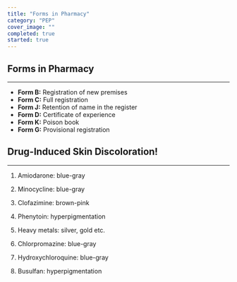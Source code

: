 ```yaml
---
title: "Forms in Pharmacy"
category: "PEP"
cover_image: ""
completed: true
started: true
---
```



## Forms in Pharmacy

---

- **Form B:** Registration of new premises
- **Form C:** Full registration
- **Form J:** Retention of name in the register
- **Form D:** Certificate of experience
- **Form K:** Poison book
- **Form G:** Provisional registration

## Drug-Induced Skin Discoloration!

---

1. Amiodarone: blue-gray

2. Minocycline: blue-gray

3. Clofazimine: brown-pink

4. Phenytoin: hyperpigmentation

5. Heavy metals: silver, gold etc.

6. Chlorpromazine: blue-gray

7. Hydroxychloroquine: blue-gray

8. Busulfan: hyperpigmentation

